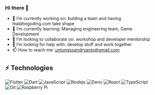 ### Hi there 👋

- 🔭 I’m currently working on: bulding a team and having malahngoding.com take shape
- 🌱 I’m currently learning: Managing engineering team, Game Development
- 👯 I’m looking to collaborate on: workshop and developer mentorship
- 🤔 I’m looking for help with: develop stuff and work together
- 📫 How to reach me: untungsoandryanto@gmail.com


## ⚡ Technologies

![Flutter](https://img.shields.io/badge/-Flutter-blue?style=flat-square&logo=flutter)
![Dart](https://img.shields.io/badge/-Dart-darkblue?style=flat-square&logo=dart)
![JavaScript](https://img.shields.io/badge/-JavaScript-black?style=flat-square&logo=javascript)
![Nodejs](https://img.shields.io/badge/-Nodejs-black?style=flat-square&logo=Node.js)
![Deno](https://img.shields.io/badge/-Deno-black?style=flat-square&logo=deno)
![React](https://img.shields.io/badge/-React-black?style=flat-square&logo=react)
![TypeScript](https://img.shields.io/badge/-TypeScript-007ACC?style=flat-square&logo=typescript)
![Git](https://img.shields.io/badge/-Git-black?style=flat-square&logo=git)
![Raspberry Pi](https://img.shields.io/badge/-Raspberry%20Pi-C51A4A?style=flat-square&logo=Raspberry-Pi)
